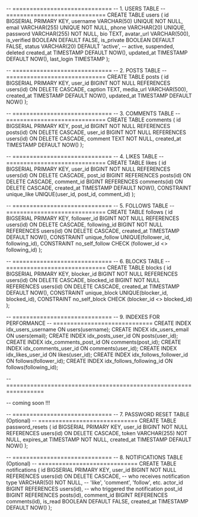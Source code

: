 -- =============================
-- 1. USERS TABLE
-- =============================
CREATE TABLE users (
id BIGSERIAL PRIMARY KEY,
username VARCHAR(50) UNIQUE NOT NULL,
email VARCHAR(255) UNIQUE NOT NULL,
phone VARCHAR(20) UNIQUE,
password VARCHAR(255) NOT NULL,
bio TEXT,
avatar_url VARCHAR(500),
is_verified BOOLEAN DEFAULT FALSE,
is_private BOOLEAN DEFAULT FALSE,
status VARCHAR(20) DEFAULT 'active', -- active, suspended, deleted
created_at TIMESTAMP DEFAULT NOW(),
updated_at TIMESTAMP DEFAULT NOW(),
last_login TIMESTAMP
);

-- =============================
-- 2. POSTS TABLE
-- =============================
CREATE TABLE posts (
id BIGSERIAL PRIMARY KEY,
user_id BIGINT NOT NULL REFERENCES users(id) ON DELETE CASCADE,
caption TEXT,
media_url VARCHAR(500),
created_at TIMESTAMP DEFAULT NOW(),
updated_at TIMESTAMP DEFAULT NOW()
);

-- =============================
-- 3. COMMENTS TABLE
-- =============================
CREATE TABLE comments (
id BIGSERIAL PRIMARY KEY,
post_id BIGINT NOT NULL REFERENCES posts(id) ON DELETE CASCADE,
user_id BIGINT NOT NULL REFERENCES users(id) ON DELETE CASCADE,
comment TEXT NOT NULL,
created_at TIMESTAMP DEFAULT NOW()
);

-- =============================
-- 4. LIKES TABLE
-- =============================
CREATE TABLE likes (
id BIGSERIAL PRIMARY KEY,
user_id BIGINT NOT NULL REFERENCES users(id) ON DELETE CASCADE,
post_id BIGINT REFERENCES posts(id) ON DELETE CASCADE,
comment_id BIGINT REFERENCES comments(id) ON DELETE CASCADE,
created_at TIMESTAMP DEFAULT NOW(),
CONSTRAINT unique_like UNIQUE(user_id, post_id, comment_id)
);

-- =============================
-- 5. FOLLOWS TABLE
-- =============================
CREATE TABLE follows (
id BIGSERIAL PRIMARY KEY,
follower_id BIGINT NOT NULL REFERENCES users(id) ON DELETE CASCADE,
following_id BIGINT NOT NULL REFERENCES users(id) ON DELETE CASCADE,
created_at TIMESTAMP DEFAULT NOW(),
CONSTRAINT unique_follow UNIQUE(follower_id, following_id),
CONSTRAINT no_self_follow CHECK (follower_id <> following_id)
);

-- =============================
-- 6. BLOCKS TABLE
-- =============================
CREATE TABLE blocks (
id BIGSERIAL PRIMARY KEY,
blocker_id BIGINT NOT NULL REFERENCES users(id) ON DELETE CASCADE,
blocked_id BIGINT NOT NULL REFERENCES users(id) ON DELETE CASCADE,
created_at TIMESTAMP DEFAULT NOW(),
CONSTRAINT unique_block UNIQUE(blocker_id, blocked_id),
CONSTRAINT no_self_block CHECK (blocker_id <> blocked_id)
);

-- =============================
-- 9. INDEXES FOR PERFORMANCE
-- =============================
CREATE INDEX idx_users_username ON users(username);
CREATE INDEX idx_users_email ON users(email);
CREATE INDEX idx_posts_user_id ON posts(user_id);
CREATE INDEX idx_comments_post_id ON comments(post_id);
CREATE INDEX idx_comments_user_id ON comments(user_id);
CREATE INDEX idx_likes_user_id ON likes(user_id);
CREATE INDEX idx_follows_follower_id ON follows(follower_id);
CREATE INDEX idx_follows_following_id ON follows(following_id);

-- =================================================================

-- coming soon !!!

-- =============================
-- 7. PASSWORD RESET TABLE (Optional)
-- =============================
CREATE TABLE password_resets (
id BIGSERIAL PRIMARY KEY,
user_id BIGINT NOT NULL REFERENCES users(id) ON DELETE CASCADE,
token VARCHAR(255) NOT NULL,
expires_at TIMESTAMP NOT NULL,
created_at TIMESTAMP DEFAULT NOW()
);

-- =============================
-- 8. NOTIFICATIONS TABLE (Optional)
-- =============================
CREATE TABLE notifications (
id BIGSERIAL PRIMARY KEY,
user_id BIGINT NOT NULL REFERENCES users(id) ON DELETE CASCADE, -- who receives notification
type VARCHAR(50) NOT NULL, -- 'like', 'comment', 'follow', etc.
actor_id BIGINT REFERENCES users(id), -- who triggered the notification
post_id BIGINT REFERENCES posts(id),
comment_id BIGINT REFERENCES comments(id),
is_read BOOLEAN DEFAULT FALSE,
created_at TIMESTAMP DEFAULT NOW()
);
